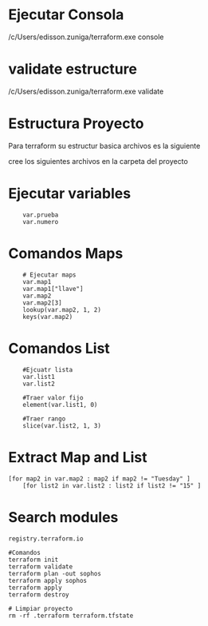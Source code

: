 # Ejecutar Consola
/c/Users/edisson.zuniga/terraform.exe console

# validate estructure
/c/Users/edisson.zuniga/terraform.exe validate


# Estructura Proyecto
Para terraform su estructur basica archivos es la siguiente

cree los siguientes archivos en la carpeta del proyecto

# Ejecutar variables

```
    var.prueba
    var.numero    
```
# Comandos Maps

```
    # Ejecutar maps
    var.map1
    var.map1["llave"]
    var.map2
    var.map2[3]
    lookup(var.map2, 1, 2)
    keys(var.map2)
```

# Comandos List

```
    #Ejcuatr lista
    var.list1
    var.list2

    #Traer valor fijo
    element(var.list1, 0)

    #Traer rango
    slice(var.list2, 1, 3)
```

# Extract Map and List
```
[for map2 in var.map2 : map2 if map2 != "Tuesday" ]
    [for list2 in var.list2 : list2 if list2 != "15" ]
```

# Search modules

```
registry.terraform.io

#Comandos
terraform init
terraform validate
terraform plan -out sophos
terraform apply sophos
terraform apply
terraform destroy

# Limpiar proyecto
rm -rf .terraform terraform.tfstate

```
